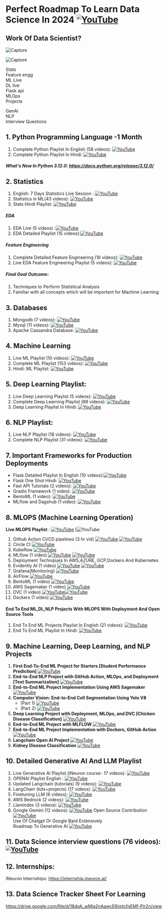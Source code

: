 # Perfect Roadmap To Learn Data Science In 2024 [![YouTube](https://img.shields.io/badge/YouTube-Video-red)](https://youtu.be/N7RU6W4hAMI)

## Work Of Data Scientist?
![Capture](https://user-images.githubusercontent.com/20041231/211718743-d6604ff7-8828-422b-9b60-ec156cdaf054.JPG)

![Capture](https://user-images.githubusercontent.com/20041231/211718788-8d71ca8c-430a-4dbe-98f2-c66da015ac6e.JPG)

Stats<br>
Feature engg<br>
ML Live<br>
DL live<br>
Flask api<br>
MLOps<br>
Projects<br>

GenAI<br>
NLP<br>
Interview Questions<br>

## 1. Python Programming Language -1 Month
1. Complete Python Playlist In English (58 videos): [![YouTube](https://img.shields.io/badge/YouTube-Video-red)](https://www.youtube.com/watch?v=bPrmA1SEN2k&list=PLZoTAELRMXVNUL99R4bDlVYsncUNvwUBB)
2. Complete Python Playlist In Hindi:   [![YouTube](https://img.shields.io/badge/YouTube-Video-red)](https://www.youtube.com/watch?v=MJd9d9Mpxg0&list=PLTDARY42LDV4qqiJd1Z1tShm3mp9-rP4v)

##### What's New In Python 3.12.0: https://docs.python.org/release/3.12.0/

## 2. Statistics
1. English: 7 Days Statistics Live Session : [![YouTube](https://img.shields.io/badge/YouTube-Video-red)](https://www.youtube.com/watch?v=11unm2hmvOQ&list=PLZoTAELRMXVMgtxAboeAx-D9qbnY94Yay)
2. Statistics in ML(43 videos): [![YouTube](https://img.shields.io/badge/YouTube-Video-red)](https://www.youtube.com/watch?v=zRUliXuwJCQ&list=PLZoTAELRMXVMhVyr3Ri9IQ-t5QPBtxzJO)
3. Stats Hindi Playlist: [![YouTube](https://img.shields.io/badge/YouTube-Video-red)](https://www.youtube.com/watch?v=7y3XckjaVOw&list=PLTDARY42LDV6YHSRo669_uDDGmUEmQnDJ)

##### EDA
1. EDA Live (5 videos) :[![YouTube](https://img.shields.io/badge/YouTube-Video-red)](https://www.youtube.com/playlist?list=PLZoTAELRMXVPzj1D0i_6ajJ6gyD22b3jh)
2. EDA Detailed Playlist (15 videos):[![YouTube](https://img.shields.io/badge/YouTube-Video-red)](https://www.youtube.com/watch?v=ioN1jcWxbv8&list=PLZoTAELRMXVPQyArDHyQVjQxjj_YmEuO9)

##### Feature Engineering

1. Complete Detailed Feature Engineering (16 videos): [![YouTube](https://img.shields.io/badge/YouTube-Video-red)](https://www.youtube.com/watch?v=6WDFfaYtN6s&list=PLZoTAELRMXVPwYGE2PXD3x0bfKnR0cJjN)
2. Live EDA Feature Engineering Playlist (5 videos): [![YouTube](https://img.shields.io/badge/YouTube-Video-red)](https://www.youtube.com/watch?v=bTN-6VPe8c0&list=PLZoTAELRMXVPzj1D0i_6ajJ6gyD22b3jh)

##### Final Goal Outcome: 
1. Techniques to Perform Statistical Analysis
2. Familiar with all concepts which will be important for Machine Learning

## 3. Databases
1. Mongodb (7 videos): [![YouTube](https://img.shields.io/badge/YouTube-Video-red)](https://www.youtube.com/watch?v=magzEfYqIos&list=PLZoTAELRMXVN_8zzsevm1bm6G-plsiO1I)
2. Mysql (11 videos): [![YouTube](https://img.shields.io/badge/YouTube-Video-red)](https://www.youtube.com/watch?v=us1XyayQ6fU&list=PLZoTAELRMXVNMRWlVf0bDDSxNEn38u9Cl)
3. Apache Cassandra Database: [![YouTube](https://img.shields.io/badge/documentaion-link-green)](https://cassandra.apache.org/_/index.html )

## 4. Machine Learning
1. Live ML Playlist (10 videos): [![YouTube](https://img.shields.io/badge/YouTube-Video-red)](https://www.youtube.com/watch?v=z8sxaUw_f-M&list=PLZoTAELRMXVPjaAzURB77Kz0YXxj65tYz)
2. Complete ML Playlist (153 videos): [![YouTube](https://img.shields.io/badge/YouTube-Video-red)](https://www.youtube.com/watch?v=bPrmA1SEN2k&list=PLZoTAELRMXVPBTrWtJkn3wWQxZkmTXGwe)
3. Hindi: ML Playlist: [![YouTube](https://img.shields.io/badge/YouTube-Video-red)](https://www.youtube.com/watch?v=7uwa9aPbBRU&list=PLTDARY42LDV7WGmlzZtY-w9pemyPrKNUZ)

## 5. Deep Learning Playlist:
1. Live Deep Learning Playlist (5 videos): [![YouTube](https://img.shields.io/badge/YouTube-Video-red)](https://www.youtube.com/watch?v=8arGWdq_KL0&list=PLZoTAELRMXVPiyueAqA_eQnsycC_DSBns)
2. Complete Deep Learning Playlist (88 videos): [![YouTube](https://img.shields.io/badge/YouTube-Video-red)](https://www.youtube.com/watch?v=YFNKnUhm_-s&list=PLZoTAELRMXVPGU70ZGsckrMdr0FteeRUi)
3. Deep Learning Playlist In Hindi: [![YouTube](https://img.shields.io/badge/YouTube-Video-red)](https://www.youtube.com/watch?v=SlbbvhO3jKY&list=PLTDARY42LDV4Ic6ZPHIh_CdlPwkKDJmpk)

## 6. NLP Playlist:
1. Live NLP Playlist (18 videos): [![YouTube](https://img.shields.io/badge/YouTube-Video-red)](https://www.youtube.com/watch?v=w3coRFpyddQ&list=PLZoTAELRMXVNNrHSKv36Lr3_156yCo6Nn)
2. Complete NLP Playlist (31 videos): [![YouTube](https://img.shields.io/badge/YouTube-Video-red)](https://www.youtube.com/watch?v=fM4qTMfCoak&list=PLZoTAELRMXVMdJ5sqbCK2LiM0HhQVWNzm)

## 7. Important Frameworks for Production Deployments
- Flask Detailed Playlist In English (10 videos):[![YouTube](https://img.shields.io/badge/YouTube-Video-red)](https://www.youtube.com/watch?v=4L_xAWDRs7w&list=PLZoTAELRMXVPBaLN3e-uoVRR9hlRFRfUc)
- Flask One Shot Hindi: [![YouTube](https://img.shields.io/badge/YouTube-Video-red)](https://www.youtube.com/watch?v=KF-rDqQfqz0)
- Fast API Tutorials (2 videos): [![YouTube](https://img.shields.io/badge/YouTube-Video-red)](https://www.youtube.com/watch?v=WU65u9d-97c&list=PLZoTAELRMXVPgsojPOHF9i0u2L83-m9P7)
- Gradio Framework (1 video): [![YouTube](https://img.shields.io/badge/YouTube-Video-red)](https://www.youtube.com/watch?v=wruyZWre2sM)
- BentoML (1 video): [![YouTube](https://img.shields.io/badge/YouTube-Video-red)](https://www.youtube.com/watch?v=i_FtfdOKa2M)
- MLflow and Dagshub (1 video): [![YouTube](https://img.shields.io/badge/YouTube-Video-red)](https://www.youtube.com/watch?v=qdcHHrsXA48)

## 8. MLOPS (Machine Learning Operation)
**Live MLOPS Playlist** : [![YouTube](https://img.shields.io/badge/documentation-link-green)](https://github.com/features/actions) [![YouTube](https://www.youtube.com/watch?v=jpU8F0M5axo&list=PLmQAMKHKeLZ9iaLWBULDE_hiPtOiHiDz0)
1. Github Action CI/CD pipelines (3 hr vid) [![YouTube](https://img.shields.io/badge/documentation-link-green)](https://github.com/features/actions) [![YouTube](https://img.shields.io/badge/YouTube-Video-red)](https://www.youtube.com/watch?v=p7V4Aa7qEpw&list=PLZoTAELRMXVOjQdyqlCmOtq1nZnSsWvag&index=3)
2. Circle CI [![YouTube](https://img.shields.io/badge/documentation-link-green)](https://circleci.com/docs/)
3. Kubeflow [![YouTube](https://img.shields.io/badge/documentation-link-green)](https://www.kubeflow.org/docs/)
4. MLflow (1 video) [![YouTube](https://img.shields.io/badge/documentation-link-green)](https://mlflow.org/docs/latest/index.html) [![YouTube](https://img.shields.io/badge/YouTube-Video-red)](https://www.youtube.com/watch?v=8vmKtS8W7IQ](https://www.youtube.com/watch?v=pxk1Fr33-L4))
5. Deployment Technqiues In AWS,AZURE, GCP,Dockers And Kubernetes 
6. Evidently AI (1 video) [![YouTube](https://img.shields.io/badge/documentation-link-green)](https://www.evidentlyai.com/) [![YouTube](https://img.shields.io/badge/YouTube-Video-red)](https://www.youtube.com/watch?v=cgc3dSEAel0)
7. Grafana(Monitoring) [![YouTube](https://img.shields.io/badge/documentation-link-green)](https://grafana.com/)
8. AirFlow [![YouTube](https://img.shields.io/badge/documentation-link-green)](https://airflow.apache.org/)
9. BentoML (1 video) [![YouTube](https://img.shields.io/badge/YouTube-Video-red)](https://www.youtube.com/watch?v=i_FtfdOKa2M)
10. AWS Sagemaker (1 video)  [![YouTube](https://img.shields.io/badge/YouTube-Video-red)](https://www.youtube.com/watch?v=Le-A72NjaWs&list=PLZoTAELRMXVPS-dOaVbAux22vzqdgoGhG&index=16)
11. DVC (1 video) [![YouTube](https://img.shields.io/badge/documentation-link-green)](https://dvc.org/)[![YouTube](https://img.shields.io/badge/YouTube-Video-red)](https://www.youtube.com/watch?v=mHQPzVse2oA)
12. Dockers (1 video) [![YouTube](https://img.shields.io/badge/YouTube-Video-red)](https://www.youtube.com/watch?v=8vmKtS8W7IQ)
#### End To End ML,DL,NLP Projects With MLOPS With Deployment And Open Source Tools
1. End To End ML Projects Playlist In English (21 videos): [![YouTube](https://img.shields.io/badge/YouTube-Video-red)](https://www.youtube.com/watch?v=S_F_c9e2bz4&list=PLZoTAELRMXVPS-dOaVbAux22vzqdgoGhG&index=1)
2. End To End ML Playlist In Hindi: [![YouTube](https://img.shields.io/badge/YouTube-Video-red)](https://www.youtube.com/watch?v=NuwUnRpxq2c&list=PLTDARY42LDV7jzL_f68SY-eOQ9tY2lYvR)

## 9. Machine Learning, Deep Learning, and NLP Projects
1. **First End-To-End ML Project for Starters [Student Performance Prediction]**  [![YouTube](https://img.shields.io/badge/YouTube-Video-red)](https://www.youtube.com/watch?v=Rv6UFGNmNZg&list=PLZoTAELRMXVPS-dOaVbAux22vzqdgoGhG&index=2)
2. **End-to-End NLP Project with GitHub Action, MLOps, and Deployment [Text Summarization]**  [![YouTube](https://img.shields.io/badge/YouTube-Video-red)](https://www.youtube.com/watch?v=p7V4Aa7qEpw&list=PLZoTAELRMXVOjQdyqlCmOtq1nZnSsWvag&index=3)
3. **End-to-End ML Project Implementation Using AWS Sagemaker** [![YouTube](https://img.shields.io/badge/YouTube-Video-red)](https://www.youtube.com/watch?v=Le-A72NjaWs&list=PLZoTAELRMXVPS-dOaVbAux22vzqdgoGhG&index=16)
4. **Computer Vision: End-to-End Cell Segmentation Using Yolo V8**
    - (Part 1) [![YouTube](https://img.shields.io/badge/YouTube-Video-red)](https://www.youtube.com/watch?v=r8l31swbU1g&list=PLZoTAELRMXVPS-dOaVbAux22vzqdgoGhG&index=17) 
    - (Part 2) [![YouTube](https://img.shields.io/badge/YouTube-Video-red)](https://www.youtube.com/watch?v=eiK-6ZhphiA&list=PLZoTAELRMXVPS-dOaVbAux22vzqdgoGhG&index=18) 
5. **Deep Learning Project with Deployment, MLOps, and DVC [Chicken Disease Classification]** [![YouTube](https://img.shields.io/badge/YouTube-Video-red)](https://www.youtube.com/watch?v=p1bfK8ZJgkE&list=PLZoTAELRMXVPS-dOaVbAux22vzqdgoGhG&index=14)
6. **End-to-End ML Project with MLFLOW** [![YouTube](https://img.shields.io/badge/YouTube-Video-red)](https://www.youtube.com/watch?v=pxk1Fr33-L4)
7. **End-to-End ML Project Implementation with Dockers, GitHub Action** [![YouTube](https://img.shields.io/badge/YouTube-Video-red)](https://www.youtube.com/watch?v=MJ1vWb1rGwM)
8. **Langchain Open AI Project** [![YouTube](https://img.shields.io/badge/YouTube-Video-red)](https://www.youtube.com/watch?v=_FpT1cwcSLg&list=PLZoTAELRMXVORE4VF7WQ_fAl0L1Gljtar)
9. **Kidney Disease Classification** [![YouTube](https://img.shields.io/badge/YouTube-Video-red)](https://www.youtube.com/watch?v=86BKEv0X2xU)

## 10. Detailed Generative AI And LLM Playlist
1. Live Generative AI Playlist (iNeuron course- 17 videos): [![YouTube](https://img.shields.io/badge/YouTube-Video-red)](https://www.youtube.com/watch?v=ajWheP8ZD70&list=PLmQAMKHKeLZ-iTT-E2kK9uePrJ1Xua9VL)
2. OPENAI Playlist English : [![YouTube](https://img.shields.io/badge/YouTube-Video-red)](https://www.youtube.com/watch?v=CbpsDMwFG2g&list=PLZoTAELRMXVMTWGW9iS45ZTcMsntos6VO)
3. Updated Langchain (tutorials) (9 videos): [![YouTube](https://img.shields.io/badge/YouTube-Video-red)](https://www.youtube.com/playlist?list=PLZoTAELRMXVOQPRG7VAuHL--y97opD5GQ)
4. LangChain (tuts+projects) (17 videos): [![YouTube](https://img.shields.io/badge/YouTube-Video-red)](https://www.youtube.com/playlist?list=PLZoTAELRMXVORE4VF7WQ_fAl0L1Gljtar)
5. Finetuning LLM (6 videos): [![YouTube](https://img.shields.io/badge/YouTube-Video-red)](https://www.youtube.com/playlist?list=PLZoTAELRMXVN9VbAx5I2VvloTtYmlApe3)
6. AWS Bedrock (2 videos): [![YouTube](https://img.shields.io/badge/YouTube-Video-red)](https://www.youtube.com/playlist?list=PLZoTAELRMXVP8-wzKPtrRST3jNCprvMZj)
7. Llamindex (3 videos): [![YouTube](https://img.shields.io/badge/YouTube-Video-red)](https://www.youtube.com/playlist?list=PLZoTAELRMXVNOWh1SDXt5NFujQMOt-CWy)
8. Google Gemini (12 videos): [![YouTube](https://img.shields.io/badge/YouTube-Video-red)](https://www.youtube.com/playlist?list=PLZoTAELRMXVNbDmGZlcgCA3a8mRQp5axb)
Open Source Contribution [![YouTube](https://img.shields.io/badge/documentaion-link-green)](https://github.com/krishnaik06/The-Grand-Complete-Data-Science-Materials)<br>
Use Of Chatgpt Or Google Bard Extensively <br>
Roadmap To Generative AI [![YouTube](https://img.shields.io/badge/documentaion-link-green)](https://github.com/krishnaik06/Roadmap-To-Learn-Generative-AI-In-2024)<br>

## 11. Data Science interview questions (76 videos): [![YouTube](https://img.shields.io/badge/YouTube-Video-red)](https://youtube.com/playlist?list=PLZoTAELRMXVPkl7oRvzyNnyj1HS4wt2K-&si=FnzzCeNW2Aj6TK6V)

## 12. Internships:
iNeuron Internships: https://internship.ineuron.ai/

## 13. Data Science Tracker Sheet For Learning
https://drive.google.com/file/d/18doA_wMja2nAawcE6imIcfnEMf-Pir2n/view
